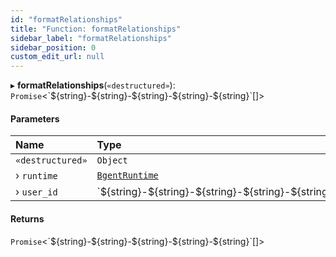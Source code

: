 ```yaml
---
id: "formatRelationships"
title: "Function: formatRelationships"
sidebar_label: "formatRelationships"
sidebar_position: 0
custom_edit_url: null
---
```


▸ **formatRelationships**(`«destructured»`): `Promise`\<\`$\{string}-$\{string}-$\{string}-$\{string}-$\{string}\`[]\>

#### Parameters

| Name | Type |
| :------ | :------ |
| `«destructured»` | `Object` |
| › `runtime` | [`BgentRuntime`](../classes/BgentRuntime.md) |
| › `user_id` | \`$\{string}-$\{string}-$\{string}-$\{string}-$\{string}\` |

#### Returns

`Promise`\<\`$\{string}-$\{string}-$\{string}-$\{string}-$\{string}\`[]\>
